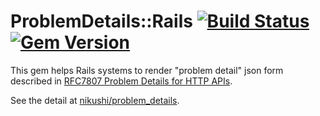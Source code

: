 # ProblemDetails::Rails [![Build Status](https://travis-ci.org/nikushi/problem_details.svg?branch=master)](https://travis-ci.org/nikushi/problem_details) [![Gem Version](https://badge.fury.io/rb/problem_details-rails.svg)](https://badge.fury.io/rb/problem_details-rails)

This gem helps Rails systems to render "problem detail" json form described in [RFC7807 Problem Details for HTTP APIs](https://tools.ietf.org/html/rfc7807).

See the detail at [nikushi/problem_details](https://github.com/nikushi/problem_details).

